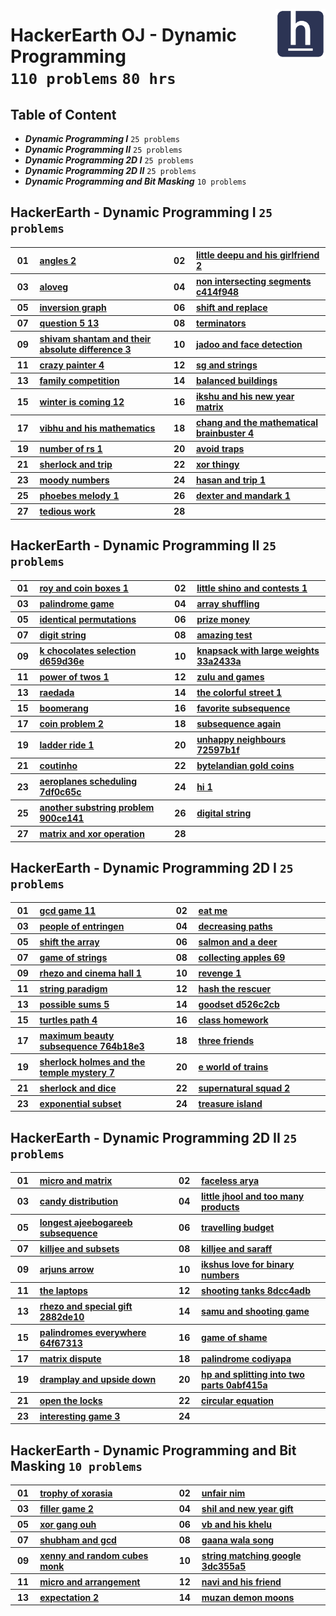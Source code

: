 <picture><img align="right" width="80" src="/logos/hackerearth.png"></img></picture>

# HackerEarth OJ - Dynamic Programming <br> `110 problems` `80 hrs`

## Table of Content

- ***Dynamic Programming I***               `25 problems`
- ***Dynamic Programming II***              `25 problems`
- ***Dynamic Programming 2D I***            `25 problems`
- ***Dynamic Programming 2D II***           `25 problems`
- ***Dynamic Programming and Bit Masking*** `10 problems`

## HackerEarth - Dynamic Programming I `25 problems`

<table>
    <tbody>
        <tr>
<th align="center" width="50px">01</th><th align="left" width="550px"><a href="https://hackerearth.com/practice/algorithms/dynamic-programming/introduction-to-dynamic-programming-1/practice-problems/algorithm/angles-2/">angles 2</a></th>
<th align="center" width="50px">02</th><th align="left" width="550px"><a href="https://hackerearth.com/practice/algorithms/dynamic-programming/introduction-to-dynamic-programming-1/practice-problems/algorithm/little-deepu-and-his-girlfriend-2/">little deepu and his girlfriend 2</a></th>
        </tr>
        <tr>
<th align="center" width="50px">03</th><th align="left" width="550px"><a href="https://hackerearth.com/practice/algorithms/dynamic-programming/introduction-to-dynamic-programming-1/practice-problems/algorithm/aloveg/">aloveg</a></th>
<th align="center" width="50px">04</th><th align="left" width="550px"><a href="https://hackerearth.com/practice/algorithms/dynamic-programming/introduction-to-dynamic-programming-1/practice-problems/algorithm/non-intersecting-segments-c414f948/">non intersecting segments c414f948</a></th>
        </tr>
        <tr>
<th align="center" width="50px">05</th><th align="left" width="550px"><a href="https://hackerearth.com/practice/algorithms/dynamic-programming/introduction-to-dynamic-programming-1/practice-problems/algorithm/inversion-graph-4670b723/">inversion graph</a></th>
<th align="center" width="50px">06</th><th align="left" width="550px"><a href="https://hackerearth.com/practice/algorithms/dynamic-programming/introduction-to-dynamic-programming-1/practice-problems/algorithm/shift-and-replace-d96fc236/">shift and replace</a></th>
        </tr>
        <tr>
<th align="center" width="50px">07</th><th align="left" width="550px"><a href="https://hackerearth.com/practice/algorithms/dynamic-programming/introduction-to-dynamic-programming-1/practice-problems/algorithm/question-5-13-d4eab947/">question 5 13</a></th>
<th align="center" width="50px">08</th><th align="left" width="550px"><a href="https://hackerearth.com/practice/algorithms/dynamic-programming/introduction-to-dynamic-programming-1/practice-problems/algorithm/terminators/">terminators</a></th>
        </tr>
        <tr>
<th align="center" width="50px">09</th><th align="left" width="550px"><a href="https://hackerearth.com/practice/algorithms/dynamic-programming/introduction-to-dynamic-programming-1/practice-problems/algorithm/shivam-shantam-and-their-absolute-difference-3/">shivam shantam and their absolute difference 3</a></th>
<th align="center" width="50px">10</th><th align="left" width="550px"><a href="https://hackerearth.com/practice/algorithms/dynamic-programming/introduction-to-dynamic-programming-1/practice-problems/algorithm/jadoo-and-face-detection/">jadoo and face detection</a></th>
        </tr>
        <tr>
<th align="center" width="50px">11</th><th align="left" width="550px"><a href="https://hackerearth.com/practice/algorithms/dynamic-programming/introduction-to-dynamic-programming-1/practice-problems/algorithm/crazy-painter-4/">crazy painter 4</a></th>
<th align="center" width="50px">12</th><th align="left" width="550px"><a href="https://hackerearth.com/practice/algorithms/dynamic-programming/introduction-to-dynamic-programming-1/practice-problems/algorithm/sg-and-strings/">sg and strings</a></th>
        </tr>
        <tr>
<th align="center" width="50px">13</th><th align="left" width="550px"><a href="https://hackerearth.com/practice/algorithms/dynamic-programming/introduction-to-dynamic-programming-1/practice-problems/algorithm/family-competition/">family competition</a></th>
<th align="center" width="50px">14</th><th align="left" width="550px"><a href="https://hackerearth.com/practice/algorithms/dynamic-programming/introduction-to-dynamic-programming-1/practice-problems/algorithm/balanced-buildings/">balanced buildings</a></th>
        </tr>
        <tr>
<th align="center" width="50px">15</th><th align="left" width="550px"><a href="https://hackerearth.com/practice/algorithms/dynamic-programming/introduction-to-dynamic-programming-1/practice-problems/algorithm/winter-is-coming-12/">winter is coming 12</a></th>
<th align="center" width="50px">16</th><th align="left" width="550px"><a href="https://hackerearth.com/practice/algorithms/dynamic-programming/introduction-to-dynamic-programming-1/practice-problems/algorithm/ikshu-and-his-new-year-matrix/">ikshu and his new year matrix</a></th>
        </tr>
        <tr>
<th align="center" width="50px">17</th><th align="left" width="550px"><a href="https://hackerearth.com/practice/algorithms/dynamic-programming/introduction-to-dynamic-programming-1/practice-problems/algorithm/vibhu-and-his-mathematics/">vibhu and his mathematics</a></th>
<th align="center" width="50px">18</th><th align="left" width="550px"><a href="https://hackerearth.com/practice/algorithms/dynamic-programming/introduction-to-dynamic-programming-1/practice-problems/algorithm/chang-and-the-mathematical-brainbuster-4/">chang and the mathematical brainbuster 4</a></th>
        </tr>
        <tr>
<th align="center" width="50px">19</th><th align="left" width="550px"><a href="https://hackerearth.com/practice/algorithms/dynamic-programming/introduction-to-dynamic-programming-1/practice-problems/algorithm/number-of-rs-1/">number of rs 1</a></th>
<th align="center" width="50px">20</th><th align="left" width="550px"><a href="https://hackerearth.com/practice/algorithms/dynamic-programming/introduction-to-dynamic-programming-1/practice-problems/algorithm/avoid-traps-0b92455e/">avoid traps</a></th>
        </tr>
        <tr>
<th align="center" width="50px">21</th><th align="left" width="550px"><a href="https://hackerearth.com/practice/algorithms/dynamic-programming/introduction-to-dynamic-programming-1/practice-problems/algorithm/sherlock-and-trip-0c4d0756/">sherlock and trip</a></th>
<th align="center" width="50px">22</th><th align="left" width="550px"><a href="https://hackerearth.com/practice/algorithms/dynamic-programming/introduction-to-dynamic-programming-1/practice-problems/algorithm/xor-thingy-2d7dbe08/">xor thingy</a></th>
        </tr>
        <tr>
<th align="center" width="50px">23</th><th align="left" width="550px"><a href="https://hackerearth.com/practice/algorithms/dynamic-programming/introduction-to-dynamic-programming-1/practice-problems/algorithm/moody-numbers/">moody numbers</a></th>
<th align="center" width="50px">24</th><th align="left" width="550px"><a href="https://hackerearth.com/practice/algorithms/dynamic-programming/introduction-to-dynamic-programming-1/practice-problems/algorithm/hasan-and-trip-1/">hasan and trip 1</a></th>
        </tr>
        <tr>
<th align="center" width="50px">25</th><th align="left" width="550px"><a href="https://hackerearth.com/practice/algorithms/dynamic-programming/introduction-to-dynamic-programming-1/practice-problems/algorithm/phoebes-melody-1/">phoebes melody 1</a></th>
<th align="center" width="50px">26</th><th align="left" width="550px"><a href="https://hackerearth.com/practice/algorithms/dynamic-programming/introduction-to-dynamic-programming-1/practice-problems/algorithm/dexter-and-mandark-1/">dexter and mandark 1</a></th>
        </tr>
        <tr>
<th align="center" width="50px">27</th><th align="left" width="550px"><a href="https://hackerearth.com/practice/algorithms/dynamic-programming/introduction-to-dynamic-programming-1/practice-problems/algorithm/tedious-work-5593db30/">tedious work</a></th>
<th align="center" width="50px">28</th><th align="left" width="550px"><a href=""></a></th>
        </tr>
    </tbody>
</table>

## HackerEarth - Dynamic Programming II `25 problems`

<table>
    <tbody>
        <tr>
<th align="center" width="50px">01</th><th align="left" width="550px"><a href="https://hackerearth.com/practice/algorithms/dynamic-programming/introduction-to-dynamic-programming-1/practice-problems/algorithm/roy-and-coin-boxes-1/">roy and coin boxes 1</a></th>
<th align="center" width="50px">02</th><th align="left" width="550px"><a href="https://hackerearth.com/practice/algorithms/dynamic-programming/introduction-to-dynamic-programming-1/practice-problems/algorithm/little-shino-and-contests-1/">little shino and contests 1</a></th>
        </tr>
        <tr>
<th align="center" width="50px">03</th><th align="left" width="550px"><a href="https://hackerearth.com/practice/algorithms/dynamic-programming/introduction-to-dynamic-programming-1/practice-problems/algorithm/palindrome-game-dcf03e89/">palindrome game</a></th>
<th align="center" width="50px">04</th><th align="left" width="550px"><a href="https://hackerearth.com/practice/algorithms/dynamic-programming/introduction-to-dynamic-programming-1/practice-problems/algorithm/array-shuffling/">array shuffling</a></th>
        </tr>
        <tr>
<th align="center" width="50px">05</th><th align="left" width="550px"><a href="https://hackerearth.com/practice/algorithms/dynamic-programming/introduction-to-dynamic-programming-1/practice-problems/algorithm/identical-permutations/">identical permutations</a></th>
<th align="center" width="50px">06</th><th align="left" width="550px"><a href="https://hackerearth.com/practice/algorithms/dynamic-programming/introduction-to-dynamic-programming-1/practice-problems/algorithm/prize-money-dceb125c/">prize money</a></th>
        </tr>
        <tr>
<th align="center" width="50px">07</th><th align="left" width="550px"><a href="https://hackerearth.com/practice/algorithms/dynamic-programming/introduction-to-dynamic-programming-1/practice-problems/algorithm/digit-string-b0713246/">digit string</a></th>
<th align="center" width="50px">08</th><th align="left" width="550px"><a href="https://hackerearth.com/practice/algorithms/dynamic-programming/introduction-to-dynamic-programming-1/practice-problems/algorithm/amazing-test/">amazing test</a></th>
        </tr>
        <tr>
<th align="center" width="50px">09</th><th align="left" width="550px"><a href="https://hackerearth.com/practice/algorithms/dynamic-programming/introduction-to-dynamic-programming-1/practice-problems/algorithm/k-chocolates-selection-d659d36e/">k chocolates selection d659d36e</a></th>
<th align="center" width="50px">10</th><th align="left" width="550px"><a href="https://hackerearth.com/practice/algorithms/dynamic-programming/introduction-to-dynamic-programming-1/practice-problems/algorithm/knapsack-with-large-weights-33a2433a/">knapsack with large weights 33a2433a</a></th>
        </tr>
        <tr>
<th align="center" width="50px">11</th><th align="left" width="550px"><a href="https://hackerearth.com/practice/algorithms/dynamic-programming/introduction-to-dynamic-programming-1/practice-problems/algorithm/power-of-twos-1/">power of twos 1</a></th>
<th align="center" width="50px">12</th><th align="left" width="550px"><a href="https://hackerearth.com/practice/algorithms/dynamic-programming/introduction-to-dynamic-programming-1/practice-problems/algorithm/zulu-and-games-0fee9adb/">zulu and games</a></th>
        </tr>
        <tr>
<th align="center" width="50px">13</th><th align="left" width="550px"><a href="https://hackerearth.com/practice/algorithms/dynamic-programming/introduction-to-dynamic-programming-1/practice-problems/algorithm/raedada/">raedada</a></th>
<th align="center" width="50px">14</th><th align="left" width="550px"><a href="https://hackerearth.com/practice/algorithms/dynamic-programming/introduction-to-dynamic-programming-1/practice-problems/algorithm/the-colorful-street-1/">the colorful street 1</a></th>
        </tr>
        <tr>
<th align="center" width="50px">15</th><th align="left" width="550px"><a href="https://hackerearth.com/practice/algorithms/dynamic-programming/introduction-to-dynamic-programming-1/practice-problems/algorithm/boomerang/">boomerang</a></th>
<th align="center" width="50px">16</th><th align="left" width="550px"><a href="https://hackerearth.com/practice/algorithms/dynamic-programming/introduction-to-dynamic-programming-1/practice-problems/algorithm/favorite-subsequence/">favorite subsequence</a></th>
        </tr>
        <tr>
<th align="center" width="50px">17</th><th align="left" width="550px"><a href="https://hackerearth.com/practice/algorithms/dynamic-programming/introduction-to-dynamic-programming-1/practice-problems/algorithm/coin-problem-2/">coin problem 2</a></th>
<th align="center" width="50px">18</th><th align="left" width="550px"><a href="https://hackerearth.com/practice/algorithms/dynamic-programming/introduction-to-dynamic-programming-1/practice-problems/algorithm/subsequence-again-19245c50/">subsequence again</a></th>
        </tr>
        <tr>
<th align="center" width="50px">19</th><th align="left" width="550px"><a href="https://hackerearth.com/practice/algorithms/dynamic-programming/introduction-to-dynamic-programming-1/practice-problems/algorithm/ladder-ride-1/">ladder ride 1</a></th>
<th align="center" width="50px">20</th><th align="left" width="550px"><a href="https://hackerearth.com/practice/algorithms/dynamic-programming/state-space-reduction/practice-problems/algorithm/unhappy-neighbours-72597b1f/">unhappy neighbours 72597b1f</a></th>
        </tr>
        <tr>
<th align="center" width="50px">21</th><th align="left" width="550px"><a href="https://hackerearth.com/practice/algorithms/dynamic-programming/state-space-reduction/practice-problems/algorithm/coutinho/">coutinho</a></th>
<th align="center" width="50px">22</th><th align="left" width="550px"><a href="https://hackerearth.com/practice/algorithms/dynamic-programming/state-space-reduction/practice-problems/algorithm/bytelandian-gold-coins/">bytelandian gold coins</a></th>
        </tr>
        <tr>
<th align="center" width="50px">23</th><th align="left" width="550px"><a href="https://hackerearth.com/practice/algorithms/dynamic-programming/state-space-reduction/practice-problems/algorithm/aeroplanes-scheduling-7df0c65c/">aeroplanes scheduling 7df0c65c</a></th>
<th align="center" width="50px">24</th><th align="left" width="550px"><a href="https://hackerearth.com/practice/algorithms/dynamic-programming/introduction-to-dynamic-programming-1/practice-problems/algorithm/hi-1-14b23729/">hi 1</a></th>
        </tr>
        <tr>
<th align="center" width="50px">25</th><th align="left" width="550px"><a href="https://hackerearth.com/practice/algorithms/dynamic-programming/introduction-to-dynamic-programming-1/practice-problems/algorithm/another-substring-problem-900ce141/">another substring problem 900ce141</a></th>
<th align="center" width="50px">26</th><th align="left" width="550px"><a href="https://hackerearth.com/practice/algorithms/dynamic-programming/introduction-to-dynamic-programming-1/practice-problems/algorithm/digital-string-b2b5401b/">digital string</a></th>
        </tr>
        <tr>
<th align="center" width="50px">27</th><th align="left" width="550px"><a href="https://hackerearth.com/practice/algorithms/dynamic-programming/introduction-to-dynamic-programming-1/practice-problems/algorithm/matrix-and-xor-operation-a2e19185/">matrix and xor operation</a></th>
<th align="center" width="50px">28</th><th align="left" width="550px"><a href=""></a></th>
        </tr>
    </tbody>
</table>

## HackerEarth - Dynamic Programming 2D I `25 problems`

<table>
    <tbody>
        <tr>
<th align="center" width="50px">01</th><th align="left" width="550px"><a href="https://hackerearth.com/practice/algorithms/dynamic-programming/2-dimensional/practice-problems/algorithm/gcd-game-11/">gcd game 11</a></th>
<th align="center" width="50px">02</th><th align="left" width="550px"><a href="https://hackerearth.com/practice/algorithms/dynamic-programming/2-dimensional/practice-problems/algorithm/eat-me/">eat me</a></th>
        </tr>
        <tr>
<th align="center" width="50px">03</th><th align="left" width="550px"><a href="https://hackerearth.com/practice/algorithms/dynamic-programming/2-dimensional/practice-problems/algorithm/people-of-entringen/">people of entringen</a></th>
<th align="center" width="50px">04</th><th align="left" width="550px"><a href="https://hackerearth.com/practice/algorithms/dynamic-programming/2-dimensional/practice-problems/algorithm/decreasing-paths/">decreasing paths</a></th>
        </tr>
        <tr>
<th align="center" width="50px">05</th><th align="left" width="550px"><a href="https://hackerearth.com/practice/algorithms/dynamic-programming/2-dimensional/practice-problems/algorithm/shift-the-array-4074fac2/">shift the array</a></th>
<th align="center" width="50px">06</th><th align="left" width="550px"><a href="https://hackerearth.com/practice/algorithms/dynamic-programming/2-dimensional/practice-problems/algorithm/salmon-and-a-deer/">salmon and a deer</a></th>
        </tr>
        <tr>
<th align="center" width="50px">07</th><th align="left" width="550px"><a href="https://hackerearth.com/practice/algorithms/dynamic-programming/2-dimensional/practice-problems/algorithm/game-of-strings/">game of strings</a></th>
<th align="center" width="50px">08</th><th align="left" width="550px"><a href="https://hackerearth.com/practice/algorithms/dynamic-programming/2-dimensional/practice-problems/algorithm/collecting-apples-69/">collecting apples 69</a></th>
        </tr>
        <tr>
<th align="center" width="50px">09</th><th align="left" width="550px"><a href="https://hackerearth.com/practice/algorithms/dynamic-programming/2-dimensional/practice-problems/algorithm/rhezo-and-cinema-hall-1/">rhezo and cinema hall 1</a></th>
<th align="center" width="50px">10</th><th align="left" width="550px"><a href="https://hackerearth.com/practice/algorithms/dynamic-programming/2-dimensional/practice-problems/algorithm/revenge-1-220ade9f/">revenge 1</a></th>
        </tr>
        <tr>
<th align="center" width="50px">11</th><th align="left" width="550px"><a href="https://hackerearth.com/practice/algorithms/dynamic-programming/2-dimensional/practice-problems/algorithm/string-paradigm-c88e11d6/">string paradigm</a></th>
<th align="center" width="50px">12</th><th align="left" width="550px"><a href="https://hackerearth.com/practice/algorithms/dynamic-programming/2-dimensional/practice-problems/algorithm/hash-the-rescuer-400c00dc/">hash the rescuer</a></th>
        </tr>
        <tr>
<th align="center" width="50px">13</th><th align="left" width="550px"><a href="https://hackerearth.com/practice/algorithms/dynamic-programming/2-dimensional/practice-problems/algorithm/possible-sums-5/">possible sums 5</a></th>
<th align="center" width="50px">14</th><th align="left" width="550px"><a href="https://hackerearth.com/practice/algorithms/dynamic-programming/2-dimensional/practice-problems/algorithm/goodset-d526c2cb/">goodset d526c2cb</a></th>
        </tr>
        <tr>
<th align="center" width="50px">15</th><th align="left" width="550px"><a href="https://hackerearth.com/practice/algorithms/dynamic-programming/2-dimensional/practice-problems/algorithm/turtles-path-4/">turtles path 4</a></th>
<th align="center" width="50px">16</th><th align="left" width="550px"><a href="https://hackerearth.com/practice/algorithms/dynamic-programming/2-dimensional/practice-problems/algorithm/class-homework/">class homework</a></th>
        </tr>
        <tr>
<th align="center" width="50px">17</th><th align="left" width="550px"><a href="https://hackerearth.com/practice/algorithms/dynamic-programming/2-dimensional/practice-problems/algorithm/maximum-beauty-subsequence-764b18e3/">maximum beauty subsequence 764b18e3</a></th>
<th align="center" width="50px">18</th><th align="left" width="550px"><a href="https://hackerearth.com/practice/algorithms/dynamic-programming/2-dimensional/practice-problems/algorithm/three-friends-0c1070db/">three friends</a></th>
        </tr>
        <tr>
<th align="center" width="50px">19</th><th align="left" width="550px"><a href="https://hackerearth.com/practice/algorithms/dynamic-programming/2-dimensional/practice-problems/algorithm/sherlock-holmes-and-the-temple-mystery-7/">sherlock holmes and the temple mystery 7</a></th>
<th align="center" width="50px">20</th><th align="left" width="550px"><a href="https://hackerearth.com/practice/algorithms/dynamic-programming/2-dimensional/practice-problems/algorithm/e-world-of-trains/">e world of trains</a></th>
        </tr>
        <tr>
<th align="center" width="50px">21</th><th align="left" width="550px"><a href="https://hackerearth.com/practice/algorithms/dynamic-programming/2-dimensional/practice-problems/algorithm/sherlock-and-dice/">sherlock and dice</a></th>
<th align="center" width="50px">22</th><th align="left" width="550px"><a href="https://hackerearth.com/practice/algorithms/dynamic-programming/2-dimensional/practice-problems/algorithm/supernatural-squad-2/">supernatural squad 2</a></th>
        </tr>
        <tr>
<th align="center" width="50px">23</th><th align="left" width="550px"><a href="https://hackerearth.com/practice/algorithms/dynamic-programming/2-dimensional/practice-problems/algorithm/exponential-subset-f78d066f/">exponential subset</a></th>
<th align="center" width="50px">24</th><th align="left" width="550px"><a href="https://hackerearth.com/practice/algorithms/dynamic-programming/2-dimensional/practice-problems/algorithm/treasure-island-3ecc4b6f/">treasure island</a></th>
        </tr>
    </tbody>
</table>

## HackerEarth - Dynamic Programming 2D II `25 problems`

<table>
    <tbody>
        <tr>
<th align="center" width="50px">01</th><th align="left" width="550px"><a href="https://hackerearth.com/practice/algorithms/dynamic-programming/2-dimensional/practice-problems/algorithm/micro-and-matrix/">micro and matrix</a></th>
<th align="center" width="50px">02</th><th align="left" width="550px"><a href="https://hackerearth.com/practice/algorithms/dynamic-programming/2-dimensional/practice-problems/algorithm/faceless-arya-67489283/">faceless arya</a></th>
        </tr>
        <tr>
<th align="center" width="50px">03</th><th align="left" width="550px"><a href="https://hackerearth.com/practice/algorithms/dynamic-programming/2-dimensional/practice-problems/algorithm/candy-distribution/">candy distribution</a></th>
<th align="center" width="50px">04</th><th align="left" width="550px"><a href="https://hackerearth.com/practice/algorithms/dynamic-programming/2-dimensional/practice-problems/algorithm/little-jhool-and-too-many-products-2804a098/">little jhool and too many products</a></th>
        </tr>
        <tr>
<th align="center" width="50px">05</th><th align="left" width="550px"><a href="https://hackerearth.com/practice/algorithms/dynamic-programming/2-dimensional/practice-problems/algorithm/longest-ajeebogareeb-subsequence-df1d20ba/">longest ajeebogareeb subsequence</a></th>
<th align="center" width="50px">06</th><th align="left" width="550px"><a href="https://hackerearth.com/practice/algorithms/dynamic-programming/2-dimensional/practice-problems/algorithm/travelling-budget/">travelling budget</a></th>
        </tr>
        <tr>
<th align="center" width="50px">07</th><th align="left" width="550px"><a href="https://hackerearth.com/practice/algorithms/dynamic-programming/2-dimensional/practice-problems/algorithm/killjee-and-subsets-43a47e0b/">killjee and subsets</a></th>
<th align="center" width="50px">08</th><th align="left" width="550px"><a href="https://hackerearth.com/practice/algorithms/dynamic-programming/2-dimensional/practice-problems/algorithm/killjee-and-saraff-35617645/">killjee and saraff</a></th>
        </tr>
        <tr>
<th align="center" width="50px">09</th><th align="left" width="550px"><a href="https://hackerearth.com/practice/algorithms/dynamic-programming/2-dimensional/practice-problems/algorithm/arjuns-arrow/">arjuns arrow</a></th>
<th align="center" width="50px">10</th><th align="left" width="550px"><a href="https://hackerearth.com/practice/algorithms/dynamic-programming/2-dimensional/practice-problems/algorithm/ikshus-love-for-binary-numbers/">ikshus love for binary numbers</a></th>
        </tr>
        <tr>
<th align="center" width="50px">11</th><th align="left" width="550px"><a href="https://hackerearth.com/practice/algorithms/dynamic-programming/2-dimensional/practice-problems/algorithm/the-laptops/">the laptops</a></th>
<th align="center" width="50px">12</th><th align="left" width="550px"><a href="https://hackerearth.com/practice/algorithms/dynamic-programming/2-dimensional/practice-problems/algorithm/shooting-tanks-8dcc4adb/">shooting tanks 8dcc4adb</a></th>
        </tr>
        <tr>
<th align="center" width="50px">13</th><th align="left" width="550px"><a href="https://hackerearth.com/practice/algorithms/dynamic-programming/2-dimensional/practice-problems/algorithm/rhezo-and-special-gift-2882de10/">rhezo and special gift 2882de10</a></th>
<th align="center" width="50px">14</th><th align="left" width="550px"><a href="https://hackerearth.com/practice/algorithms/dynamic-programming/2-dimensional/practice-problems/algorithm/samu-and-shooting-game/">samu and shooting game</a></th>
        </tr>
        <tr>
<th align="center" width="50px">15</th><th align="left" width="550px"><a href="https://hackerearth.com/practice/algorithms/dynamic-programming/2-dimensional/practice-problems/algorithm/palindromes-everywhere-64f67313/">palindromes everywhere 64f67313</a></th>
<th align="center" width="50px">16</th><th align="left" width="550px"><a href="https://hackerearth.com/practice/algorithms/dynamic-programming/2-dimensional/practice-problems/algorithm/game-of-shame/">game of shame</a></th>
        </tr>
        <tr>
<th align="center" width="50px">17</th><th align="left" width="550px"><a href="https://hackerearth.com/practice/algorithms/dynamic-programming/2-dimensional/practice-problems/algorithm/matrix-dispute/">matrix dispute</a></th>
<th align="center" width="50px">18</th><th align="left" width="550px"><a href="https://hackerearth.com/practice/algorithms/dynamic-programming/2-dimensional/practice-problems/algorithm/palindrome-codiyapa/">palindrome codiyapa</a></th>
        </tr>
        <tr>
<th align="center" width="50px">19</th><th align="left" width="550px"><a href="https://hackerearth.com/practice/algorithms/dynamic-programming/2-dimensional/practice-problems/algorithm/dramplay-and-upside-down-da5a5a5c/">dramplay and upside down</a></th>
<th align="center" width="50px">20</th><th align="left" width="550px"><a href="https://hackerearth.com/practice/algorithms/dynamic-programming/2-dimensional/practice-problems/algorithm/hp-and-splitting-into-two-parts-0abf415a/">hp and splitting into two parts 0abf415a</a></th>
        </tr>
        <tr>
<th align="center" width="50px">21</th><th align="left" width="550px"><a href="https://hackerearth.com/practice/algorithms/dynamic-programming/2-dimensional/practice-problems/algorithm/open-the-locks/">open the locks</a></th>
<th align="center" width="50px">22</th><th align="left" width="550px"><a href="https://hackerearth.com/practice/algorithms/dynamic-programming/2-dimensional/practice-problems/algorithm/circular-equation-01323c7d/">circular equation</a></th>
        </tr>
        <tr>
<th align="center" width="50px">23</th><th align="left" width="550px"><a href="https://hackerearth.com/practice/algorithms/dynamic-programming/2-dimensional/practice-problems/algorithm/interesting-game-3-4d4095c9/">interesting game 3</a></th>
<th align="center" width="50px">24</th><th align="left" width="550px"><a href=""></a></th>
        </tr>
    </tbody>
</table>

## HackerEarth - Dynamic Programming and Bit Masking `10 problems`

<table>
    <tbody>
        <tr>
<th align="center" width="50px">01</th><th align="left" width="550px"><a href="https://hackerearth.com/practice/algorithms/dynamic-programming/bit-masking/practice-problems/algorithm/trophy-of-xorasia-0a2d466a/">trophy of xorasia</a></th>
<th align="center" width="50px">02</th><th align="left" width="550px"><a href="https://hackerearth.com/practice/algorithms/dynamic-programming/bit-masking/practice-problems/algorithm/unfair-nim-afea7c42/">unfair nim</a></th>
        </tr>
        <tr>
<th align="center" width="50px">03</th><th align="left" width="550px"><a href="https://hackerearth.com/practice/algorithms/dynamic-programming/bit-masking/practice-problems/algorithm/filler-game-2/">filler game 2</a></th>
<th align="center" width="50px">04</th><th align="left" width="550px"><a href="https://hackerearth.com/practice/algorithms/dynamic-programming/bit-masking/practice-problems/algorithm/shil-and-new-year-gift/">shil and new year gift</a></th>
        </tr>
        <tr>
<th align="center" width="50px">05</th><th align="left" width="550px"><a href="https://hackerearth.com/practice/algorithms/dynamic-programming/bit-masking/practice-problems/algorithm/xor-gang-ouh/">xor gang ouh</a></th>
<th align="center" width="50px">06</th><th align="left" width="550px"><a href="https://hackerearth.com/practice/algorithms/dynamic-programming/bit-masking/practice-problems/algorithm/vb-and-his-khelu/">vb and his khelu</a></th>
        </tr>
        <tr>
<th align="center" width="50px">07</th><th align="left" width="550px"><a href="https://hackerearth.com/practice/algorithms/dynamic-programming/bit-masking/practice-problems/algorithm/shubham-and-gcd-2b3d4826/">shubham and gcd</a></th>
<th align="center" width="50px">08</th><th align="left" width="550px"><a href="https://hackerearth.com/practice/algorithms/dynamic-programming/bit-masking/practice-problems/algorithm/gaana-wala-song/">gaana wala song</a></th>
        </tr>
        <tr>
<th align="center" width="50px">09</th><th align="left" width="550px"><a href="https://hackerearth.com/practice/algorithms/dynamic-programming/bit-masking/practice-problems/algorithm/xenny-and-random-cubes-monk/">xenny and random cubes monk</a></th>
<th align="center" width="50px">10</th><th align="left" width="550px"><a href="https://hackerearth.com/practice/algorithms/dynamic-programming/bit-masking/practice-problems/algorithm/string-matching-google-3dc355a5/">string matching google 3dc355a5</a></th>
        </tr>
        <tr>
<th align="center" width="50px">11</th><th align="left" width="550px"><a href="https://hackerearth.com/practice/algorithms/dynamic-programming/bit-masking/practice-problems/algorithm/micro-and-arrangement/">micro and arrangement</a></th>
<th align="center" width="50px">12</th><th align="left" width="550px"><a href="https://hackerearth.com/practice/algorithms/dynamic-programming/bit-masking/practice-problems/algorithm/navi-and-his-friend/">navi and his friend</a></th>
        </tr>
        <tr>
<th align="center" width="50px">13</th><th align="left" width="550px"><a href="https://hackerearth.com/practice/algorithms/dynamic-programming/bit-masking/practice-problems/algorithm/expectation-2-4eb0b2e0/">expectation 2</a></th>
<th align="center" width="50px">14</th><th align="left" width="550px"><a href="https://hackerearth.com/practice/algorithms/dynamic-programming/bit-masking/practice-problems/algorithm/muzan-demon-moons/">muzan demon moons</a></th>
        </tr>
    </tbody>
</table>
